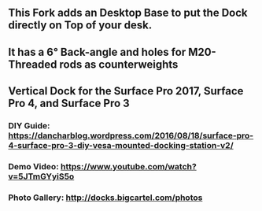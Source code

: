 ## This Fork adds an Desktop Base to put the Dock directly on Top of your desk. 
## It has a 6° Back-angle and holes for M20-Threaded rods as counterweights

## Vertical Dock for the Surface Pro 2017, Surface Pro 4, and Surface Pro 3
### DIY Guide: https://dancharblog.wordpress.com/2016/08/18/surface-pro-4-surface-pro-3-diy-vesa-mounted-docking-station-v2/
### Demo Video: https://www.youtube.com/watch?v=5JTmGYyiS5o
### Photo Gallery: http://docks.bigcartel.com/photos
